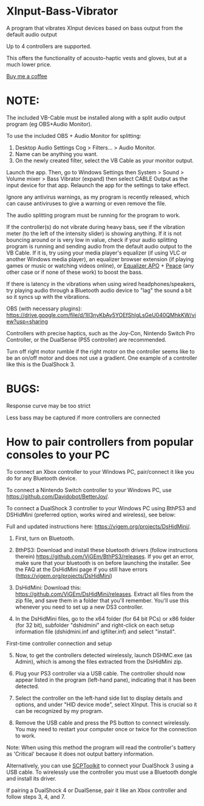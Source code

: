 # XInput-Bass-Vibrator
A program that vibrates XInput devices based on bass output from the default audio output

Up to 4 controllers are supported.

This offers the functionality of acousto-haptic vests and gloves, but at a much lower price.

[Buy me a coffee](https://www.buymeacoffee.com/sserver224)

# NOTE:
The included VB-Cable must be installed along with a split audio output program (eg OBS+Audio Monitor). 

To use the included OBS + Audio Monitor for splitting:

1. Desktop Audio Settings Cog > Filters... > Audio Monitor.
2. Name can be anything you want.
3. On the newly created filter, select the VB Cable as your monitor output.

Launch the app. Then, go to Windows Settings then System > Sound > Volume mixer > Bass Vibrator (expand) then select CABLE Output as the input device for that app. Relaunch the app for the settings to take effect.

Ignore any antivirus warnings, as my program is recently released, which can cause antiviruses to give a warning or even remove the file.

The audio splitting program must be running for the program to work.

If the controller(s) do not vibrate during heavy bass, see if the vibration meter (to the left of the intensity slider) is showing anything. If it is not bouncing around or is very low in value, check if your audio splitting program is running and sending audio from the default audio output to the VB Cable. If it is, try using your media player's equalizer (if using VLC or another Windows media player), an equalizer browser extension (if playing games or music or watching videos online), or [Equalizer APO](https://sourceforge.net/projects/equalizerapo/) + [Peace](https://sourceforge.net/projects/peace-equalizer-apo-extension/) (any other case or if none of these work) to boost the bass.

If there is latency in the vibrations when using wired headphones/speakers, try playing audio through a Bluetooth audio device to "lag" the sound a bit so it syncs up with the vibrations.

OBS (with necessary plugins): https://drive.google.com/file/d/1II3nyKbAy5YOEfShlgLsGeU040QMhkKW/view?usp=sharing

Controllers with precise haptics, such as the Joy-Con, Nintendo Switch Pro Controller, or the DualSense (PS5 controller) are recommended.

Turn off right motor rumble if the right motor on the controller seems like to be an on/off motor and does not use a gradient. One example of a controller like this is the DualShock 3.

# BUGS:

Response curve may be too strict

Less bass may be captured if more controllers are connected

# How to pair controllers from popular consoles to your PC

To connect an Xbox controller to your Windows PC, pair/connect it like you do for any Bluetooth device.

To connect a Nintendo Switch controller to your Windows PC, use https://github.com/Davidobot/BetterJoy/.

To connect a DualShock 3 controller to your Windows PC using BthPS3 and DSHidMini (preferred option, works wired and wireless), see below:

Full and updated instructions here: https://vigem.org/projects/DsHidMini/. 

1. First, turn on Bluetooth.

2. BthPS3: Download and install these bluetooth drivers (follow instructions therein) https://github.com/ViGEm/BthPS3/releases. If you get an error, make sure that your bluetooth is on before launching the installer. See the FAQ at the DsHidMini page if you still have errors (https://vigem.org/projects/DsHidMini)

3. DsHidMini: Download this: https://github.com/ViGEm/DsHidMini/releases. Extract all files from the zip file, and save them in a folder that you'll remember. You'll use this whenever you need to set up a new DS3 controller.

4. In the DsHidMini files, go to the x64 folder (for 64 bit PCs) or x86 folder (for 32 bit), subfolder "dshidmini" and right-click on each setup information file (dshidmini.inf and igfilter.inf) and select "install".

First-time controller connection and setup

5. Now, to get the controllers detected wirelessly, launch DSHMC.exe (as Admin), which is among the files extracted from the DsHidMini zip.

6. Plug your PS3 controller via a USB cable. The controller should now appear listed in the program (left-hand pane), indicating that it has been detected.

7. Select the controller on the left-hand side list to display details and options, and under "HID device mode", select XInput. This is crucial so it can be recognized by my program.

8. Remove the USB cable and press the PS button to connect wirelessly. You may need to restart your computer once or twice for the connection to work.

Note: When using this method the program will read the controller's battery as 'Critical' because it does not output battery information.

Alternatively, you can use [SCPToolkit](https://github.com/nefarius/ScpToolkit/releases) to connect your DualShock 3 using a USB cable. To wirelessly use the controller you must use a Bluetooth dongle and install its driver. 

If pairing a DualShock 4 or DualSense, pair it like an Xbox controller and follow steps 3, 4, and 7.
